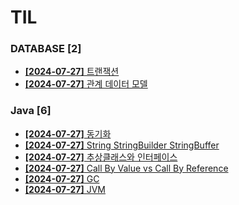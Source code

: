 # TIL
 
### DATABASE [2]
- [**[2024-07-27]**  트랜잭션](https://github.com/A-lass/TIL/blob/main/DATABASE/트랜잭션.md)
- [**[2024-07-27]**  관계 데이터 모델](https://github.com/A-lass/TIL/blob/main/DATABASE/관계_데이터_모델.md)
### Java [6]
- [**[2024-07-27]**  동기화](https://github.com/A-lass/TIL/blob/main/Java/동기화.md)
- [**[2024-07-27]**  String StringBuilder StringBuffer](https://github.com/A-lass/TIL/blob/main/Java/String_StringBuilder_StringBuffer.md)
- [**[2024-07-27]**  추상클래스와 인터페이스](https://github.com/A-lass/TIL/blob/main/Java/추상클래스와_인터페이스.md)
- [**[2024-07-27]**  Call By Value vs Call By Reference](https://github.com/A-lass/TIL/blob/main/Java/Call_By_Value_vs_Call_By_Reference.md)
- [**[2024-07-27]**  GC](https://github.com/A-lass/TIL/blob/main/Java/GC.md)
- [**[2024-07-27]**  JVM](https://github.com/A-lass/TIL/blob/main/Java/JVM.md)
